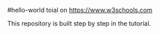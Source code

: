 #hello-world
toial on https://www.w3schools.com

This repository is built step by step in the tutorial.